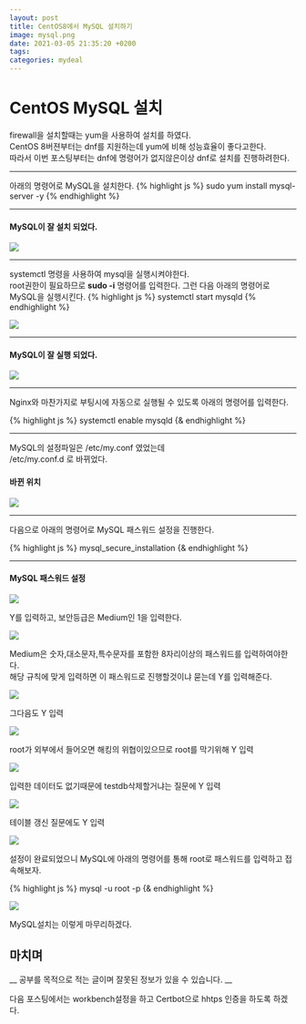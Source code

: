 ```yaml
---
layout: post
title: CentOS8에서 MySQL 설치하기
image: mysql.png
date: 2021-03-05 21:35:20 +0200
tags:
categories: mydeal
---
```


# CentOS MySQL 설치
firewall을 설치할때는 yum을 사용하여 설치를 하였다.  
CentOS 8버젼부터는 dnf를 지원하는데 yum에 비해 성능효율이 좋다고한다.  
따라서 이번 포스팅부터는 dnf에 명령어가 없지않은이상 dnf로 설치를 진행하려한다.  

***

아래의 명령어로 MySQL을 설치한다.
{% highlight js %}
sudo yum install mysql-server -y
{% endhighlight %}

***

#### MySQL이 잘 설치 되었다.
![]({{site.baseurl}}/images/mydeal/mysql완료.PNG)

***

systemctl 명령을 사용하여 mysql을 실행시켜야한다.  
root권한이 필요하므로 **sudo -i** 명령어를 입력한다.
그런 다음 아래의 명령어로 MySQL을 실행시킨다.
{% highlight js %}
systemctl start mysqld
{% endhighlight %}

![]({{site.baseurl}}/images/mydeal/mysql-start.PNG)  

***

#### MySQL이 잘 실행 되었다.
![]({{site.baseurl}}/images/mydeal/psmysqld.PNG)  

***

Nginx와 마찬가지로 부팅시에 자동으로 실행될 수 있도록 아래의 명령어를 입력한다.  

{% highlight js %}
systemctl enable mysqld
{& endhighlight %}  

***

MySQL의 설정파일은 /etc/my.conf 였었는데  
/etc/my.conf.d 로 바뀌었다.

#### 바뀐 위치

![]({{site.baseurl}}/images/mydeal/mysql설정파일.PNG)  

***

다음으로 아래의 명령어로 MySQL 패스워드 설정을 진행한다.

{% highlight js %}
mysql_secure_installation
{& endhighlight %}  

***

#### MySQL 패스워드 설정

![]({{site.baseurl}}/images/mydeal/mysql-secure설정.PNG)  

Y를 입력하고, 보안등급은 Medium인 1을 입력한다.

![]({{site.baseurl}}/images/mydeal/mysql-secure-mid.PNG)  

Medium은 숫자,대소문자,특수문자를 포함한 8자리이상의 패스워드를 입력하여야한다.  
해당 규칙에 맞게 입력하면 이 패스워드로 진행할것이냐 묻는데 Y를 입력해준다.  

![]({{site.baseurl}}/images/mydeal/mysql-secure-규칙.PNG)  

그다음도 Y 입력

![]({{site.baseurl}}/images/mydeal/mysql-secure-user.PNG)  

root가 외부에서 들어오면 해킹의 위협이있으므로 root를 막기위해 Y 입력

![]({{site.baseurl}}/images/mydeal/mysql-secure-root.PNG)  

입력한 데이터도 없기때문에 testdb삭제할거냐는 질문에 Y 입력

![]({{site.baseurl}}/images/mydeal/mysql-secure-test.PNG)  

테이블 갱신 질문에도 Y 입력

![]({{site.baseurl}}/images/mydeal/mysql-secure-table.PNG)  

설정이 완료되었으니 MySQL에 아래의 명령어를 통해 root로 패스워드를 입력하고 접속해보자.  

{% highlight js %}
mysql -u root -p
{& endhighlight %} 
  


![]({{site.baseurl}}/images/mydeal/mysql-secure-정상.PNG)

MySQL설치는 이렇게 마무리하겠다.  


## 마치며  
__ 공부를 목적으로 적는 글이며 잘못된 정보가 있을 수 있습니다. __  
  
  다음 포스팅에서는 workbench설정을 하고 Certbot으로 hhtps 인증을 하도록 하겠다.